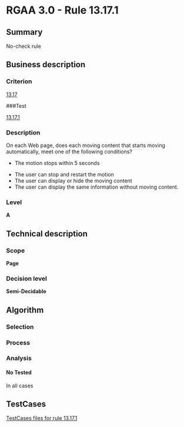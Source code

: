 # RGAA 3.0 -  Rule 13.17.1

## Summary

No-check rule

## Business description

### Criterion

[13.17](http://asqatasun.github.io/RGAA--3.0--EN/RGAA3.0_Criteria_English_version_v1.html#crit-13-17)

###Test

[13.17.1](http://asqatasun.github.io/RGAA--3.0--EN/RGAA3.0_Criteria_English_version_v1.html#test-13-17-1)

### Description
On each Web page, does
    each moving content that starts moving automatically, meet one
    of the following conditions?
    <ul><li> The motion stops within 5 seconds</li>
  <li> The user can stop and restart the motion</li>
  <li> The user can display or hide the moving content</li>
  <li> The user can display the same information without moving content.</li>
    </ul> 


### Level

**A**

## Technical description

### Scope

**Page**

### Decision level

**Semi-Decidable**

## Algorithm

### Selection

### Process

### Analysis

#### No Tested 

In all cases



##  TestCases 

[TestCases files for rule 13.17.1](https://gitlab.com/asqatasun/Asqatasun/-/tree/master/rules/rules-rgaa3.0/src/test/resources/testcases/rgaa30/Rgaa30Rule131701/) 


